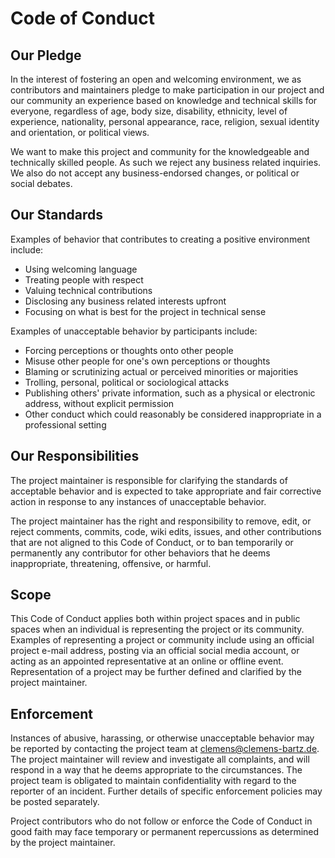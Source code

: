 # Code of Conduct

## Our Pledge

In the interest of fostering an open and welcoming environment, we as contributors and maintainers pledge to make participation in our project and our community an experience based on knowledge and technical skills for everyone, regardless of age, body size, disability, ethnicity, level of experience, nationality, personal appearance, race, religion, sexual identity and orientation, or political views.

We want to make this project and community for the knowledgeable and technically skilled people. As such we reject any business related inquiries. We also do not accept any business-endorsed changes, or political or social debates.

## Our Standards

Examples of behavior that contributes to creating a positive environment include:

* Using welcoming language
* Treating people with respect
* Valuing technical contributions
* Disclosing any business related interests upfront
* Focusing on what is best for the project in technical sense

Examples of unacceptable behavior by participants include:

* Forcing perceptions or thoughts onto other people
* Misuse other people for one's own perceptions or thoughts
* Blaming or scrutinizing actual or perceived minorities or majorities
* Trolling, personal, political or sociological attacks
* Publishing others' private information, such as a physical or electronic address, without explicit permission
* Other conduct which could reasonably be considered inappropriate in a professional setting

## Our Responsibilities

The project maintainer is responsible for clarifying the standards of acceptable behavior and is expected to take appropriate and fair corrective action in response to any instances of unacceptable behavior.

The project maintainer has the right and responsibility to remove, edit, or reject comments, commits, code, wiki edits, issues, and other contributions that are not aligned to this Code of Conduct, or to ban temporarily or permanently any contributor for other behaviors that he deems inappropriate, threatening, offensive, or harmful.

## Scope

This Code of Conduct applies both within project spaces and in public spaces when an individual is representing the project or its community. Examples of representing a project or community include using an official project e-mail address, posting via an official social media account, or acting as an appointed representative at an online or offline event. Representation of a project may be further defined and clarified by the project maintainer.

## Enforcement

Instances of abusive, harassing, or otherwise unacceptable behavior may be reported by contacting the project team at clemens@clemens-bartz.de. The project maintainer will review and investigate all complaints, and will respond in a way that he deems appropriate to the circumstances. The project team is obligated to maintain confidentiality with regard to the reporter of an incident. Further details of specific enforcement policies may be posted separately.

Project contributors who do not follow or enforce the Code of Conduct in good faith may face temporary or permanent repercussions as determined by the project maintainer.
